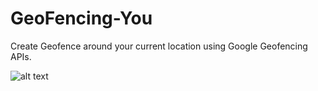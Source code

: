 # GeoFencing-You
Create Geofence around your current location using Google Geofencing APIs.

![alt text](https://i.imgur.com/akyLnkt.png)


